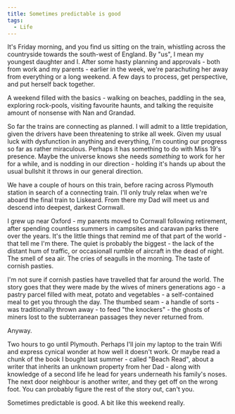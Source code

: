 ```yaml
---
title: Sometimes predictable is good
tags:
  - Life
---
```


It's Friday morning, and you find us sitting on the train, whistling across the countryside towards the south-west of England. By "us", I mean my youngest daughter and I. After some hasty planning and approvals - both from work and my parents - earlier in the week, we're parachuting her away from everything or a long weekend. A few days to process, get perspective, and put herself back together.

A weekend filled with the basics - walking on beaches, paddling in the sea, exploring rock-pools, visiting favourite haunts, and talking the requisite amount of nonsense with Nan and Grandad.

So far the trains are connecting as planned. I will admit to a little trepidation, given the drivers have been threatening to strike all week. Given my usual luck with dysfunction in anything and everything, I'm counting our progress so far as rather miraculous. Perhaps it has something to do with Miss 19's presence. Maybe the universe knows she needs *something* to work for her for a while, and is nodding in our direction - holding it's hands up about the usual bullshit it throws in our general direction.

We have a couple of hours on this train, before racing across Plymouth station in search of a connecting train. I'll only truly relax when we're aboard the final train to Liskeard. From there my Dad will meet us and descend into deepest, darkest Cornwall.

I grew up near Oxford - my parents moved to Cornwall following retirement, after spending countless summers in campsites and caravan parks there over the years. It's the little things that remind me of that part of the world - that tell me I'm there. The quiet is probably the biggest - the lack of the distant hum of traffic, or occasionall rumble of aircraft in the dead of night. The smell of sea air. The cries of seagulls in the morning. The taste of cornish pasties.

I'm not sure if cornish pasties have travelled that far around the world. The story goes that they were made by the wives of miners generations ago - a pastry parcel filled with meat, potato and vegetables - a self-contained meal to get you through the day. The thumbed seam - a handle of sorts - was traditionally thrown away - to feed "the knockers" - the ghosts of miners lost to the subterranean passages they never returned from.

Anyway.

Two hours to go until Plymouth. Perhaps I'll join my laptop to the train Wifi and express cynical wonder at how well it doesn't work. Or maybe read a chunk of the book I bought last summer - called "Beach Read", about a writer that inherits an unknown property from her Dad - along with knowledge of a second life he lead for years underneath his family's noses. The next door neighbour is another writer, and they get off on the wrong foot. You can probably figure the rest of the story out, can't you.

Sometimes predictable is good. A bit like this weekend really.